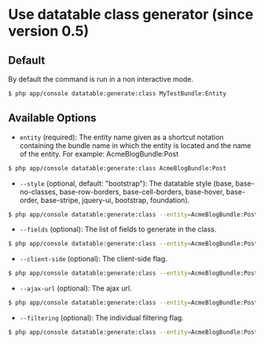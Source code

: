 # Use datatable class generator (since version 0.5)

## Default

By default the command is run in a non interactive mode.

``` bash
$ php app/console datatable:generate:class MyTestBundle:Entity
```

## Available Options

- `entity` (required): The entity name given as a shortcut notation containing the bundle name in which the entity is located and the name of the entity. For example: AcmeBlogBundle:Post

``` bash
$ php app/console datatable:generate:class AcmeBlogBundle:Post
```

- `--style` (optional, default: "bootstrap"): The datatable style (base, base-no-classes, base-row-borders, base-cell-borders, base-hover, base-order, base-stripe, jquery-ui, bootstrap, foundation).

``` bash
$ php app/console datatable:generate:class --entity=AcmeBlogBundle:Post --style=base
```

- `--fields` (optional): The list of fields to generate in the class.

``` bash
$ php app/console datatable:generate:class --entity=AcmeBlogBundle:Post --fields="id name createdAt:timeago"
```

- `--client-side` (optional): The client-side flag.

``` bash
$ php app/console datatable:generate:class --entity=AcmeBlogBundle:Post --client-side
```

- `--ajax-url` (optional): The ajax url.

``` bash
$ php app/console datatable:generate:class --entity=AcmeBlogBundle:Post --ajax-url=test_path
```

- `--filtering` (optional): The individual filtering flag.

``` bash
$ php app/console datatable:generate:class --entity=AcmeBlogBundle:Post --filtering
```
